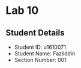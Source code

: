 # Lab 10

## Student Details

- Student ID: u1610071
- Student Name: Fazliddin
- Section Number: 001